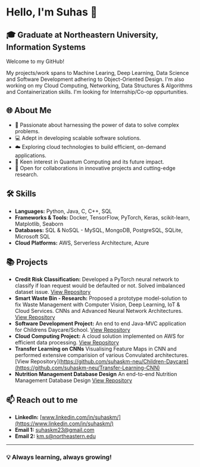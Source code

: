 # Hello, I'm Suhas 👋

## 🎓 Graduate at Northeastern University, Information Systems

Welcome to my GitHub! 

My projects/work spans to Machine Learing, Deep Learning, Data Science and Software Development adhering to Object-Oriented Design. I'm also working on my Cloud Computing, Networking, Data Structures & Algorithms and Containerization skills. I'm looking for Internship/Co-op oppurtunities.

## 🌐 About Me

- 🧠 Passionate about harnessing the power of data to solve complex problems.
- 💻 Adept in developing scalable software solutions.
- ☁️ Exploring cloud technologies to build efficient, on-demand applications.
- 🌟 Keen interest in Quantum Computing and its future impact.
- 🤝 Open for collaborations in innovative projects and cutting-edge research.

## 🛠️ Skills

- **Languages:** Python, Java, C, C++, SQL
- **Frameworks & Tools:**  Docker, TensorFlow, PyTorch, Keras, scikit-learn, Matplotlib, Seaborn
- **Databases:** SQL & NoSQL - MySQL, MongoDB, PostgreSQL, SQLite, Microsoft SQL
- **Cloud Platforms:** AWS, Serverless Architecture, Azure

## 📚 Projects

- **Credit Risk Classification:** Developed a PyTorch neural network to classify if loan request would be defaulted or not. Solved imbalanced dataset issue. [View Repository](https://github.com/suhaskm-neu/Credit-Risk-Classification-Model)
- **Smart Waste Bin - Research:** Proposed a prototype model-solution to fix Waste Management with Computer Vision, Deep Learning, IoT & Cloud Services. CNNs and Advanced Neural Network Architectures. [View Repository](https://github.com/suhaskm-neu/Waste-Management-in-Urban-Localities)
- **Software Development Project:** An end to end Java-MVC application for Childrens Daycare/School. [View Repository](https://github.com/suhaskm-neu/Children-Daycare)
- **Cloud Computing Project:** A cloud solution implemented on AWS for efficient data processing. [View Repository](#)
- **Transfer Learning on CNNs** Visualising Feature Maps in CNN and performed extensive comparision of various Convulated architectures. [View Repository](https://github.com/suhaskm-neu/Children-Daycare](https://github.com/suhaskm-neu/Transfer-Learning-CNN)
- **Nutrition Management Database Design** An end-to-end Nutrition Management Database Design [View Repository]([https://github.com/suhaskm-neu/Children-Daycare](https://github.com/suhaskm-neu/Nutrition-Management))
## 📫 Reach out to me

- **LinkedIn:** [www.linkedin.com/in/suhaskm/](https://www.linkedin.com/in/suhaskm/)
- **Email 1:** suhaskm23@gmail.com
- **Email 2:** km.s@northeastern.edu

---

### 💡 Always learning, always growing!
